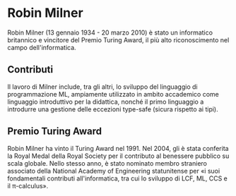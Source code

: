 # Robin Milner

Robin Milner (13 gennaio 1934 - 20 marzo 2010) è stato un informatico britannico e vincitore del Premio Turing Award, il più alto riconoscimento nel campo dell'informatica.

## Contributi
Il lavoro di Milner include, tra gli altri, lo sviluppo del linguaggio di programmazione ML, ampiamente utilizzato in ambito accademico come linguaggio introduttivo per la didattica, nonché il primo linguaggio a introdurre una gestione delle eccezioni type-safe (sicura rispetto ai tipi).

## Premio Turing Award
Robin Milner ha vinto il Turing Award nel 1991. Nel 2004, gli è stata conferita la Royal Medal della Royal Society per il contributo al benessere pubblico su scala globale. Nello stesso anno, è stato nominato membro straniero associato della National Academy of Engineering statunitense per «i suoi fondamentali contributi all'informatica, tra cui lo sviluppo di LCF, ML, CCS e il π-calculus».
